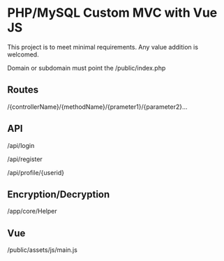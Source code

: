 # PHP/MySQL Custom MVC with Vue JS

This project is to meet minimal requirements. Any value addition is welcomed.

Domain or subdomain must point the /public/index.php

## Routes
/{controllerName}/{methodName}/{prameter1}/{parameter2}...


## API
/api/login

/api/register

/api/profile/{userid}

## Encryption/Decryption
/app/core/Helper

## Vue 
/public/assets/js/main.js

